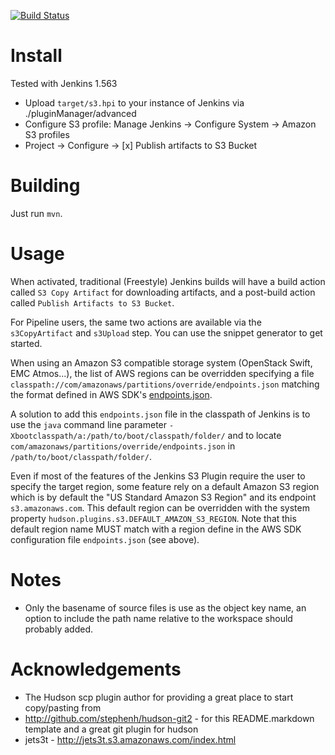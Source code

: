 [![Build Status](https://jenkins.ci.cloudbees.com/buildStatus/icon?job=plugins/s3-plugin)](https://jenkins.ci.cloudbees.com/job/plugins/job/s3-plugin/)

Install
=======

Tested with Jenkins 1.563

* Upload `target/s3.hpi` to your instance of Jenkins via
./pluginManager/advanced
* Configure S3 profile: Manage Jenkins -> Configure System ->
Amazon S3 profiles
* Project -> Configure -> [x] Publish artifacts to S3 Bucket

Building
========

Just run `mvn`.

Usage
=====

When activated, traditional (Freestyle) Jenkins builds will have a
build action called `S3 Copy Artifact` for downloading artifacts,
and a post-build action called `Publish Artifacts to S3 Bucket`.

For Pipeline users, the same two actions are available via the
`s3CopyArtifact` and `s3Upload` step. You can use the snippet generator to get started.

When using an Amazon S3 compatible storage system (OpenStack Swift, EMC Atmos...),
the list of AWS regions can be overridden specifying a file 
`classpath://com/amazonaws/partitions/override/endpoints.json` matching the format 
defined in AWS SDK's [endpoints.json](https://github.com/aws/aws-sdk-java/blob/master/aws-java-sdk-core/src/main/resources/com/amazonaws/partitions/endpoints.json).

A solution to add this `endpoints.json` file in the classpath of Jenkins is to use the 
`java` command line parameter `-Xbootclasspath/a:/path/to/boot/classpath/folder/` and 
to locate `com/amazonaws/partitions/override/endpoints.json` in `/path/to/boot/classpath/folder/`.


Even if most of the features of the Jenkins S3 Plugin require the user to specify the target region,
some feature rely on a default Amazon S3 region which is by default the "US Standard Amazon S3 Region" 
and its endpoint `s3.amazonaws.com`. This default region can be overridden with the system property 
`hudson.plugins.s3.DEFAULT_AMAZON_S3_REGION`. 
Note that this default region name MUST match with a region define in the AWS SDK configuration file `endpoints.json`
(see above).

Notes
=====

* Only the basename of source files is use as the object key name,
an option to include the path name relative to the workspace
should probably added.

Acknowledgements
================

* The Hudson scp plugin author for providing a great place to
start copy/pasting from
* http://github.com/stephenh/hudson-git2 - for this README.markdown
template and a great git plugin for hudson
* jets3t - http://jets3t.s3.amazonaws.com/index.html
